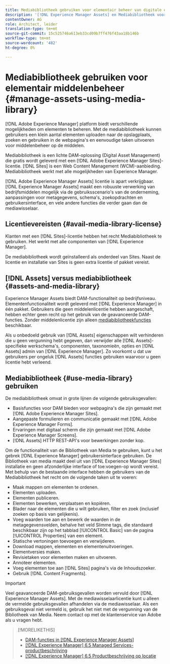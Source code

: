 ```yaml
---
title: Mediabibliotheek gebruiken voor elementair beheer van digitale elementen
description: '[!DNL Experience Manager Assets] en Mediabibliotheek voor middelenbeheer.'
contentOwner: AG
role: Architect, leider
translation-type: tm+mt
source-git-commit: 15c525746a613eb33cd09b7ff476f43aa18b146b
workflow-type: tm+mt
source-wordcount: '482'
ht-degree: 0%

---
```



<!--

Define Media Lib
Define req for it
Define use cases
Define what is not included

-->

# Mediabibliotheek gebruiken voor elementair middelenbeheer {#manage-assets-using-media-library}

[!DNL Adobe Experience Manager] platform biedt verschillende mogelijkheden om elementen te beheren. Met de mediabibliotheek kunnen gebruikers een klein aantal elementen uploaden naar de opslagplaats, zoeken en gebruiken in de webpagina&#39;s en eenvoudige taken uitvoeren voor middelenbeheer op de middelen.

Mediabibliotheek is een lichte DAM-oplossing (Digital Asset Management) die gratis wordt geleverd met een [!DNL Adobe Experience Manager Sites]-licentie. [!DNL Sites] is een Web Content Management (WCM)-aanbieding. Mediabibliotheek werkt met alle mogelijkheden van Experience Manager.

[!DNL Adobe Experience Manager Assets] licentie is apart verkrijgbaar. [!DNL Experience Manager Assets] maakt een robuuste verwerking van bedrijfsmiddelen mogelijk via de gebruiksscenario&#39;s van de onderneming, aanpassingen voor metagegevens, schema&#39;s, zoekopdrachten en gebruikersinterface, en vele andere functies die verder gaan dan de mediawisselaar.

## Licentievereisten {#avail-media-library-license}

Klanten met een [!DNL Sites]-licentie hebben het recht Mediabibliotheek te gebruiken. Het werkt met alle componenten van [!DNL Experience Manager].

De mediabibliotheek wordt geïnstalleerd als onderdeel van Sites. Naast de licentie en installatie van Sites is geen extra licentie of pakket vereist.

## [!DNL Assets] versus mediabibliotheek  {#assets-and-media-library}

Experience Manager Assets biedt DAM-functionaliteit op bedrijfsniveau. Elementenfunctionaliteit wordt geleverd met [!DNL Experience Manager] in één pakket. Gebruikers die geen middelenlicentie hebben aangeschaft, hebben echter geen recht op het gebruik van de geavanceerde DAM-functies. Zonder middelenlicentie zijn alleen [mediabibliotheekfuncties](#use-media-library) beschikbaar.

Als u onbedoeld gebruik van [!DNL Assets] eigenschappen wilt verhinderen die u geen vergunning hebt gegeven, dan verwijder alle [!DNL Assets]-specifieke werkschema&#39;s, componenten, taxonomieën, opties en [!DNL Assets] admin van [!DNL Experience Manager]. Zo voorkomt u dat uw gebruikers per ongeluk [!DNL Assets] functies gebruiken waarvoor u geen licentie hebt verleend.

## Mediabibliotheek {#use-media-library} gebruiken

De mediabibliotheek omvat in grote lijnen de volgende gebruiksgevallen:

* Basisfuncties voor DAM bieden voor webpagina&#39;s die zijn gemaakt met [!DNL Adobe Experience Manager Sites].
* Aangepaste formulieren en communicatie gemaakt met [!DNL Adobe Experience Manager Forms].
* Ervaringen met digitaal scherm die zijn gemaakt met [!DNL Adobe Experience Manager Screens].
* [!DNL Assets] HTTP REST-API&#39;s voor bewerkingen zonder kop.

<!-- TBD: Remove this after confirmation. May need to merge this list with the list provided by PMs.

* Basic metadata properties
* Tag management
* Version control
* Static renditions
* Projects, tasks, workflow authoring
* Activity stream (timeline)
* Query Builder (API)
* Marketing Cloud integration
* User interface customization and extension
* Comments and annotation
-->

Om de functionaliteit van de Bibliotheek van Media te gebruiken, kunt u het gebrek [!DNL Experience Manager] gebruikersinterface gebruiken. De Bibliotheek van media maakt deel uit van [!DNL Experience Manager Sites] installatie en geen afzonderlijke interface of toe:voegen-op wordt vereist. Met behulp van de bestaande interface hebben de gebruikers van de Mediabibliotheek het recht om de volgende taken uit te voeren:

* Maak mappen om elementen te ordenen.
* Elementen uploaden.
* Elementen publiceren.
* Elementen bewerken, verplaatsen en kopiëren.
* Blader naar de elementen die u wilt gebruiken, filter en zoek (inclusief zoeken op basis van gelijkenis).
* Voeg waarden toe aan en bewerk de waarden in de metagegevensvelden, behalve het veld Slimme tags, die standaard beschikbaar zijn op het tabblad [!UICONTROL Basic] van de pagina [!UICONTROL Properties] van een element.
* Statische vertoningen toevoegen en verwijderen.
* Download mappen, elementen en elementenuitvoeringen.
* Elementversies maken.
* Revisietaken voor elementen maken en uitvoeren.
* Annoteer elementen.
* Voeg elementen toe aan [!DNL Sites] pagina&#39;s via de Inhoudszoeker.
* Gebruik [!DNL Content Fragments].

<!-- TBD: Define exactly which basic Assets workflow are available for use with Media Library?
-->

>[!IMPORTANT]
>
>Veel geavanceerde DAM-gebruiksgevallen worden vervuld door [!DNL Experience Manager Assets]. Met de mediawisselaarlicentie kunt u alleen de vermelde gebruiksgevallen afhandelen via de mediawisselaar. Als een gebruiksgeval niet vermeld is, gebruik het niet met de vergunning van de Bibliotheek van Media. Neem contact op met de klantenservice van Adobe als u vragen hebt.

<!-- TBD: Add a CTA - how to contact Adobe for queries. -->

>[!MORELIKETHIS]
>
>* [DAM-functies in [!DNL Experience Manager Assets]](https://experienceleague.adobe.com/docs/experience-manager-65/assets/home.html)
>* [[!DNL Experience Manager] 6.5 Managed Services-productbeschrijving](https://helpx.adobe.com/legal/product-descriptions/adobe-experience-manager-managed-services.html)
>* [[!DNL Experience Manager] 6.5 Productbeschrijving op locatie](https://helpx.adobe.com/legal/product-descriptions/adobe-experience-manager-on-premise.html)

